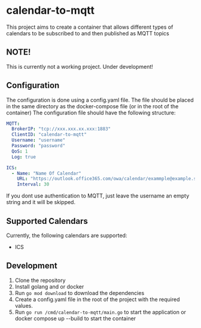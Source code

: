 # calendar-to-mqtt
This project aims to create a container that allows different types of calendars to be subscribed to and then published as MQTT topics

## NOTE!
This is currently not a working project. Under development!

## Configuration
The configuration is done using a config.yaml file.
The file should be placed in the same directory as the docker-compose file (or in the root of the container)
The configuration file should have the following structure:
```yaml
MQTT:
  BrokerIP: "tcp://xxx.xxx.xx.xxx:1883"
  ClientID: "calendar-to-mqtt"
  Username: "username"
  Password: "password"
  QoS: 1
  Log: true

ICS:
  - Name: "Name Of Calendar"
    URL: "https://outlook.office365.com/owa/calendar/exammple@example.se/example/calendar.ics"
    Interval: 30
```
If you dont use authentication to MQTT, just leave the username an empty string and it will be skipped.

## Supported Calendars
Currently, the following calendars are supported:
- ICS


## Development
1. Clone the repository
2. Install golang and or docker
3. Run `go mod download` to download the dependencies
4. Create a config.yaml file in the root of the project with the required values.
5. Run `go run /cmd/calendar-to-mqtt/main.go` to start the application or docker compose up --build to start the container
